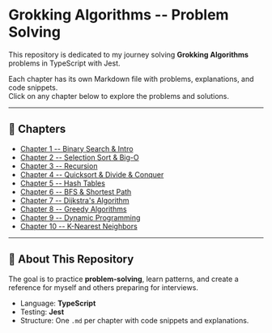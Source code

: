 # Grokking Algorithms -- Problem Solving

This repository is dedicated to my journey solving **Grokking
Algorithms** problems in TypeScript with Jest.

Each chapter has its own Markdown file with problems, explanations, and
code snippets.\
Click on any chapter below to explore the problems and solutions.

------------------------------------------------------------------------

## 📂 Chapters

-   [Chapter 1 -- Binary Search & Intro](./chapter1-binary-search.md)
-   [Chapter 2 -- Selection Sort & Big-O](./chapter2-selection-sort.md)
-   [Chapter 3 -- Recursion](./src/ch03-recursion/recursion.md)
-   [Chapter 4 -- Quicksort & Divide & Conquer](./chapter4-quicksort.md)
-   [Chapter 5 -- Hash Tables](./chapter5-hash-tables.md)
-   [Chapter 6 -- BFS & Shortest Path](./chapter6-bfs.md)
-   [Chapter 7 -- Dijkstra's Algorithm](./chapter7-dijkstra.md)
-   [Chapter 8 -- Greedy Algorithms](./chapter8-greedy.md)
-   [Chapter 9 -- Dynamic Programming](./chapter9-dp.md)
-   [Chapter 10 -- K-Nearest Neighbors](./chapter10-knn.md)

------------------------------------------------------------------------

## 🧠 About This Repository

The goal is to practice **problem-solving**, learn patterns, and create
a reference for myself and others preparing for interviews.

-   Language: **TypeScript**
-   Testing: **Jest**
-   Structure: One `.md` per chapter with code snippets and
    explanations.